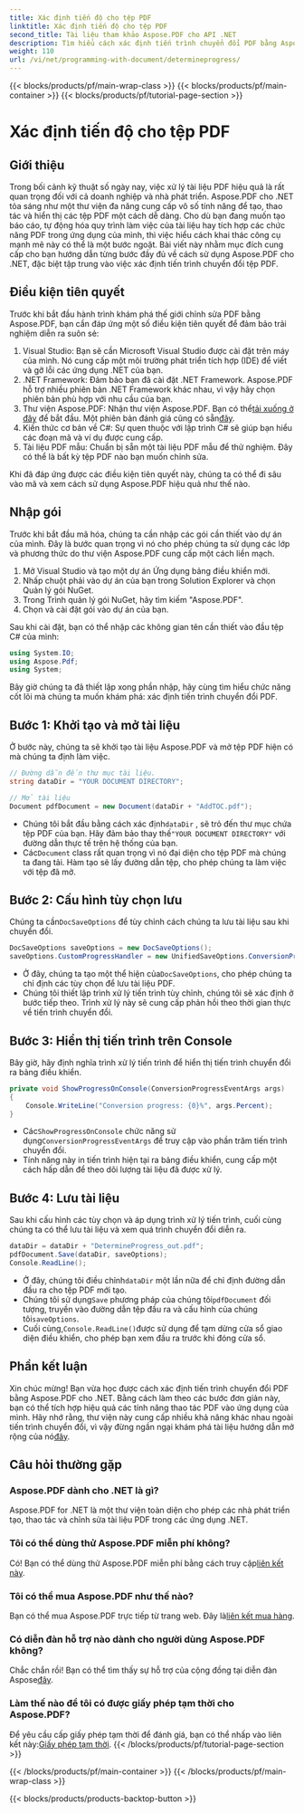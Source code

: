 ```yaml
---
title: Xác định tiến độ cho tệp PDF
linktitle: Xác định tiến độ cho tệp PDF
second_title: Tài liệu tham khảo Aspose.PDF cho API .NET
description: Tìm hiểu cách xác định tiến trình chuyển đổi PDF bằng Aspose.PDF cho .NET trong hướng dẫn toàn diện này.
weight: 110
url: /vi/net/programming-with-document/determineprogress/
---
```


{{< blocks/products/pf/main-wrap-class >}}
{{< blocks/products/pf/main-container >}}
{{< blocks/products/pf/tutorial-page-section >}}

# Xác định tiến độ cho tệp PDF

## Giới thiệu

Trong bối cảnh kỹ thuật số ngày nay, việc xử lý tài liệu PDF hiệu quả là rất quan trọng đối với cả doanh nghiệp và nhà phát triển. Aspose.PDF cho .NET tỏa sáng như một thư viện đa năng cung cấp vô số tính năng để tạo, thao tác và hiển thị các tệp PDF một cách dễ dàng. Cho dù bạn đang muốn tạo báo cáo, tự động hóa quy trình làm việc của tài liệu hay tích hợp các chức năng PDF trong ứng dụng của mình, thì việc hiểu cách khai thác công cụ mạnh mẽ này có thể là một bước ngoặt. Bài viết này nhằm mục đích cung cấp cho bạn hướng dẫn từng bước đầy đủ về cách sử dụng Aspose.PDF cho .NET, đặc biệt tập trung vào việc xác định tiến trình chuyển đổi tệp PDF.

## Điều kiện tiên quyết

Trước khi bắt đầu hành trình khám phá thế giới chỉnh sửa PDF bằng Aspose.PDF, bạn cần đáp ứng một số điều kiện tiên quyết để đảm bảo trải nghiệm diễn ra suôn sẻ:

1. Visual Studio: Bạn sẽ cần Microsoft Visual Studio được cài đặt trên máy của mình. Nó cung cấp một môi trường phát triển tích hợp (IDE) để viết và gỡ lỗi các ứng dụng .NET của bạn.
2. .NET Framework: Đảm bảo bạn đã cài đặt .NET Framework. Aspose.PDF hỗ trợ nhiều phiên bản .NET Framework khác nhau, vì vậy hãy chọn phiên bản phù hợp với nhu cầu của bạn.
3.  Thư viện Aspose.PDF: Nhận thư viện Aspose.PDF. Bạn có thể[tải xuống ở đây](https://releases.aspose.com/pdf/net/) để bắt đầu. Một phiên bản đánh giá cũng có sẵn[đây](https://releases.aspose.com/).
4. Kiến thức cơ bản về C#: Sự quen thuộc với lập trình C# sẽ giúp bạn hiểu các đoạn mã và ví dụ được cung cấp.
5. Tài liệu PDF mẫu: Chuẩn bị sẵn một tài liệu PDF mẫu để thử nghiệm. Đây có thể là bất kỳ tệp PDF nào bạn muốn chỉnh sửa.

Khi đã đáp ứng được các điều kiện tiên quyết này, chúng ta có thể đi sâu vào mã và xem cách sử dụng Aspose.PDF hiệu quả như thế nào.

## Nhập gói

Trước khi bắt đầu mã hóa, chúng ta cần nhập các gói cần thiết vào dự án của mình. Đây là bước quan trọng vì nó cho phép chúng ta sử dụng các lớp và phương thức do thư viện Aspose.PDF cung cấp một cách liền mạch.

1. Mở Visual Studio và tạo một dự án Ứng dụng bảng điều khiển mới.
2. Nhấp chuột phải vào dự án của bạn trong Solution Explorer và chọn Quản lý gói NuGet.
3. Trong Trình quản lý gói NuGet, hãy tìm kiếm "Aspose.PDF".
4. Chọn và cài đặt gói vào dự án của bạn.

Sau khi cài đặt, bạn có thể nhập các không gian tên cần thiết vào đầu tệp C# của mình:

```csharp
using System.IO;
using Aspose.Pdf;
using System;
```

Bây giờ chúng ta đã thiết lập xong phần nhập, hãy cùng tìm hiểu chức năng cốt lõi mà chúng ta muốn khám phá: xác định tiến trình chuyển đổi PDF.

## Bước 1: Khởi tạo và mở tài liệu

Ở bước này, chúng ta sẽ khởi tạo tài liệu Aspose.PDF và mở tệp PDF hiện có mà chúng ta định làm việc.

```csharp
// Đường dẫn đến thư mục tài liệu.
string dataDir = "YOUR DOCUMENT DIRECTORY";

// Mở tài liệu
Document pdfDocument = new Document(dataDir + "AddTOC.pdf");
```

-  Chúng tôi bắt đầu bằng cách xác định`dataDir` , sẽ trỏ đến thư mục chứa tệp PDF của bạn. Hãy đảm bảo thay thế`"YOUR DOCUMENT DIRECTORY"` với đường dẫn thực tế trên hệ thống của bạn.
-  Các`Document` class rất quan trọng vì nó đại diện cho tệp PDF mà chúng ta đang tải. Hàm tạo sẽ lấy đường dẫn tệp, cho phép chúng ta làm việc với tệp đã mở.

## Bước 2: Cấu hình tùy chọn lưu 

 Chúng ta cần`DocSaveOptions` để tùy chỉnh cách chúng ta lưu tài liệu sau khi chuyển đổi.

```csharp
DocSaveOptions saveOptions = new DocSaveOptions();
saveOptions.CustomProgressHandler = new UnifiedSaveOptions.ConversionProgressEventHandler(ShowProgressOnConsole);
```

- Ở đây, chúng ta tạo một thể hiện của`DocSaveOptions`, cho phép chúng ta chỉ định các tùy chọn để lưu tài liệu PDF.
- Chúng tôi thiết lập trình xử lý tiến trình tùy chỉnh, chúng tôi sẽ xác định ở bước tiếp theo. Trình xử lý này sẽ cung cấp phản hồi theo thời gian thực về tiến trình chuyển đổi.

## Bước 3: Hiển thị tiến trình trên Console

Bây giờ, hãy định nghĩa trình xử lý tiến trình để hiển thị tiến trình chuyển đổi ra bảng điều khiển.

```csharp
private void ShowProgressOnConsole(ConversionProgressEventArgs args)
{
    Console.WriteLine("Conversion progress: {0}%", args.Percent);
}
```

-  Các`ShowProgressOnConsole` chức năng sử dụng`ConversionProgressEventArgs` để truy cập vào phần trăm tiến trình chuyển đổi.
- Tính năng này in tiến trình hiện tại ra bảng điều khiển, cung cấp một cách hấp dẫn để theo dõi lượng tài liệu đã được xử lý.

## Bước 4: Lưu tài liệu

Sau khi cấu hình các tùy chọn và áp dụng trình xử lý tiến trình, cuối cùng chúng ta có thể lưu tài liệu và xem quá trình chuyển đổi diễn ra.

```csharp
dataDir = dataDir + "DetermineProgress_out.pdf";
pdfDocument.Save(dataDir, saveOptions);
Console.ReadLine();
```

-  Ở đây, chúng tôi điều chỉnh`dataDir` một lần nữa để chỉ định đường dẫn đầu ra cho tệp PDF mới tạo.
-  Chúng tôi sử dụng`Save` phương pháp của chúng tôi`pdfDocument` đối tượng, truyền vào đường dẫn tệp đầu ra và cấu hình của chúng tôi`saveOptions`.
-  Cuối cùng,`Console.ReadLine()`được sử dụng để tạm dừng cửa sổ giao diện điều khiển, cho phép bạn xem đầu ra trước khi đóng cửa sổ.

## Phần kết luận

 Xin chúc mừng! Bạn vừa học được cách xác định tiến trình chuyển đổi PDF bằng Aspose.PDF cho .NET. Bằng cách làm theo các bước đơn giản này, bạn có thể tích hợp hiệu quả các tính năng thao tác PDF vào ứng dụng của mình. Hãy nhớ rằng, thư viện này cung cấp nhiều khả năng khác nhau ngoài tiến trình chuyển đổi, vì vậy đừng ngần ngại khám phá tài liệu hướng dẫn mở rộng của nó[đây](https://reference.aspose.com/pdf/net/).


## Câu hỏi thường gặp

### Aspose.PDF dành cho .NET là gì?  
Aspose.PDF for .NET là một thư viện toàn diện cho phép các nhà phát triển tạo, thao tác và chỉnh sửa tài liệu PDF trong các ứng dụng .NET.

### Tôi có thể dùng thử Aspose.PDF miễn phí không?  
 Có! Bạn có thể dùng thử Aspose.PDF miễn phí bằng cách truy cập[liên kết này](https://releases.aspose.com/).

### Tôi có thể mua Aspose.PDF như thế nào?  
 Bạn có thể mua Aspose.PDF trực tiếp từ trang web. Đây là[liên kết mua hàng](https://purchase.aspose.com/buy).

### Có diễn đàn hỗ trợ nào dành cho người dùng Aspose.PDF không?  
 Chắc chắn rồi! Bạn có thể tìm thấy sự hỗ trợ của cộng đồng tại diễn đàn Aspose[đây](https://forum.aspose.com/c/pdf/10).

### Làm thế nào để tôi có được giấy phép tạm thời cho Aspose.PDF?  
 Để yêu cầu cấp giấy phép tạm thời để đánh giá, bạn có thể nhấp vào liên kết này:[Giấy phép tạm thời](https://purchase.aspose.com/temporary-license/).
{{< /blocks/products/pf/tutorial-page-section >}}

{{< /blocks/products/pf/main-container >}}
{{< /blocks/products/pf/main-wrap-class >}}

{{< blocks/products/products-backtop-button >}}
